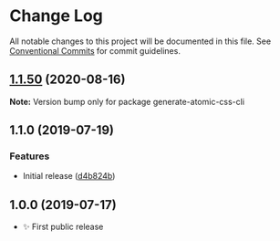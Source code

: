 # Change Log

All notable changes to this project will be documented in this file.
See [Conventional Commits](https://conventionalcommits.org) for commit guidelines.

## [1.1.50](https://gitlab.com/codsen/codsen/compare/generate-atomic-css-cli@1.1.49...generate-atomic-css-cli@1.1.50) (2020-08-16)

**Note:** Version bump only for package generate-atomic-css-cli





## 1.1.0 (2019-07-19)

### Features

- Initial release ([d4b824b](https://gitlab.com/codsen/codsen/commit/d4b824b))

## 1.0.0 (2019-07-17)

- ✨ First public release
